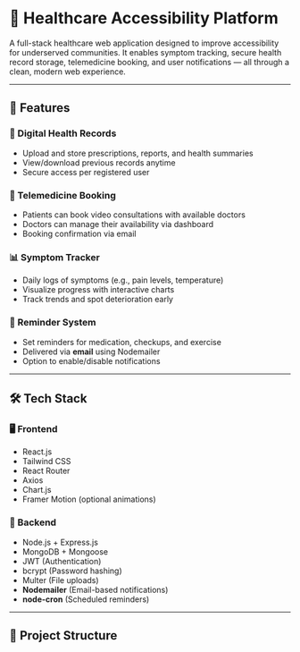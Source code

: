 # 🏥 Healthcare Accessibility Platform

A full-stack healthcare web application designed to improve accessibility for underserved communities. It enables symptom tracking, secure health record storage, telemedicine booking, and user notifications — all through a clean, modern web experience.

---

## 🚀 Features

### 📁 Digital Health Records
- Upload and store prescriptions, reports, and health summaries
- View/download previous records anytime
- Secure access per registered user

### 📅 Telemedicine Booking
- Patients can book video consultations with available doctors
- Doctors can manage their availability via dashboard
- Booking confirmation via email

### 📊 Symptom Tracker
- Daily logs of symptoms (e.g., pain levels, temperature)
- Visualize progress with interactive charts
- Track trends and spot deterioration early

### 🔔 Reminder System
- Set reminders for medication, checkups, and exercise
- Delivered via **email** using Nodemailer
- Option to enable/disable notifications

---

## 🛠️ Tech Stack

### 🖥️ Frontend
- React.js
- Tailwind CSS
- React Router
- Axios
- Chart.js
- Framer Motion (optional animations)

### 🔧 Backend
- Node.js + Express.js
- MongoDB + Mongoose
- JWT (Authentication)
- bcrypt (Password hashing)
- Multer (File uploads)
- **Nodemailer** (Email-based notifications)
- **node-cron** (Scheduled reminders)

---

## 📁 Project Structure

